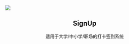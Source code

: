 <img src="https://raw.githubusercontent.com/bertwaver/signup/main/123120195873_0s256_f_event_61_0bg.ico?token=GHSAT0AAAAAACUQIKLO3YIN2T3KRT3Y5RFOZUMEFUA" align="center">
<h2 align="center">SignUp</h2>
<p align="center">适用于大学/中小学/职场的打卡签到系统</p>
